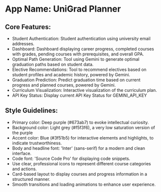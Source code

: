 # **App Name**: UniGrad Planner

## Core Features:

- Student Authentication: Student authentication using university email addresses.
- Dashboard: Dashboard displaying career progress, completed courses with grades, pending courses with prerequisites, and overall GPA.
- Optimal Path Generation: Tool using Gemini to generate optimal graduation paths based on student data.
- Elective Recommendations: Tool to recommend electives based on student profiles and academic history, powered by Gemini.
- Graduation Prediction: Predict graduation time based on current progress and planned courses, powered by Gemini.
- Curriculum Visualization: Interactive visualization of the curriculum plan.
- API Key Status: Display current API Key Status for GEMINI_API_KEY

## Style Guidelines:

- Primary color: Deep purple (#673ab7) to evoke intellectual curiosity.
- Background color: Light grey (#f5f3f6), a very low saturation version of the purple
- Accent color: Blue (#3f51b5) for interactive elements and highlights, to indicate trustworthiness.
- Body and headline font: 'Inter' (sans-serif) for a modern and clean interface.
- Code font: 'Source Code Pro' for displaying code snippets.
- Use clear, professional icons to represent different course categories and actions.
- Card-based layout to display courses and progress information in a structured manner.
- Smooth transitions and loading animations to enhance user experience.